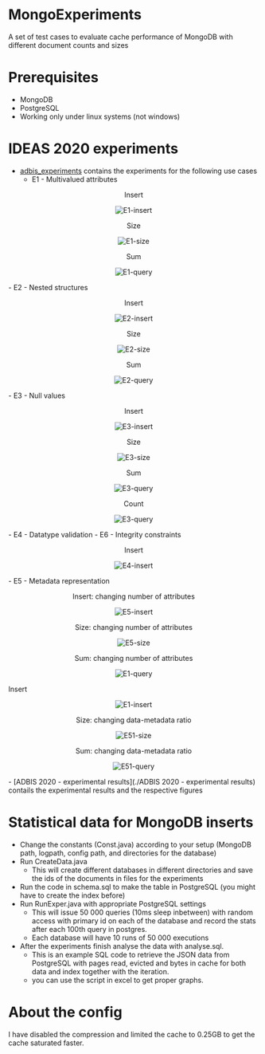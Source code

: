 # MongoExperiments

A set of test cases to evaluate cache performance of MongoDB with different document counts and sizes

# Prerequisites

  - MongoDB
  - PostgreSQL 
  - Working only under linux systems (not windows)
  
# IDEAS 2020 experiments
  - [adbis_experiments](./src/edu/upc/essi/mongo/adbis_experiments/)  contains the experiments for the following use cases
    - E1 - Multivalued attributes
 <p align="center">Insert</p>
<p align="center"><img src="./ADBIS 2020 - experimental results/pngs/e1-insert.png" alt="E1-insert" title="Insert"/></p>
 <p align="center">Size</p>
<p align="center"><img src="./ADBIS 2020 - experimental results/pngs/e1-size.png" alt="E1-size" title="Size"/></p>
 <p align="center">Sum</p>
<p align="center"><img src="./ADBIS 2020 - experimental results/pngs/e1-sum.png" alt="E1-query" title="Sum"/></p>
    - E2 - Nested structures
     <p align="center">Insert</p>
<p align="center"><img src="./ADBIS 2020 - experimental results/pngs/e2-insert.png" alt="E2-insert" title="Insert"/></p>
 <p align="center">Size</p>
<p align="center"><img src="./ADBIS 2020 - experimental results/pngs/e2-size.png" alt="E2-size" title="Size"/></p>
 <p align="center">Sum</p>
<p align="center"><img src="./ADBIS 2020 - experimental results/pngs/e2-sum.png" alt="E2-query" title="Sum"/></p>
    - E3 - Null values     <p align="center">Insert</p>
<p align="center"><img src="./ADBIS 2020 - experimental results/pngs/e3-insert.png" alt="E3-insert" title="Insert"/></p>
 <p align="center">Size</p>
<p align="center"><img src="./ADBIS 2020 - experimental results/pngs/e3-size.png" alt="E3-size" title="Size"/></p>
 <p align="center">Sum</p>
<p align="center"><img src="./ADBIS 2020 - experimental results/pngs/e3-sum.png" alt="E3-query" title="Sum"/></p>
<p align="center">Count</p>
<p align="center"><img src="./ADBIS 2020 - experimental results/pngs/e3-countnull.png" alt="E3-query" title="Count"/></p>
- E4 - Datatype validation
    - E6 - Integrity constraints
    <p align="center">Insert</p>
<p align="center"><img src="./ADBIS 2020 - experimental results/pngs/e4-insert-all.png" alt="E4-insert" title="Insert "/></p>
    - E5 - Metadata representation
    <p align="center">Insert: changing number of attributes</p>
<p align="center"><img src="./ADBIS 2020 - experimental results/pngs/e5-insert.png" alt="E5-insert" title="Insert:changing number of attributes"/></p>
 <p align="center">Size: changing number of attributes</p>
<p align="center"><img src="./ADBIS 2020 - experimental results/pngs/e5-size.png" alt="E5-size" title="Size: changing number of attributes"/></p>
 <p align="center">Sum: changing number of attributes</p>
<p align="center"><img src="./ADBIS 2020 - experimental results/pngs/e5-sum.png" alt="E1-query" title="Sum: changing number of attributes"/></p>
    <p align="Insert: changing data-metadata ratio">Insert</p>
<p align="center"><img src="./ADBIS 2020 - experimental results/pngs/e51-insert.png" alt="E1-insert" title="Insert: changing data-metadata ratio"/></p>
 <p align="center">Size: changing data-metadata ratio</p>
<p align="center"><img src="./ADBIS 2020 - experimental results/pngs/e51-size.png" alt="E51-size" title="Size: changing data-metadata ratio"/></p>
 <p align="center">Sum: changing data-metadata ratio</p>
<p align="center"><img src="./ADBIS 2020 - experimental results/pngs/e51-sum.png" alt="E51-query" title="Sum: changing data-metadata ratio"/></p>
  - [ADBIS 2020 - experimental results](./ADBIS 2020 - experimental results) contails the experimental results and the respective figures

# Statistical data for MongoDB inserts
 - Change the constants (Const.java) according to your setup (MongoDB path, logpath, config path, and directories for the database)
 - Run CreateData.java 
      * This will create different databases in different directories and save the ids of the documents in files for the experiments
- Run the code in schema.sql to make the table in PostgreSQL (you might have to create the index before)
- Run RunExper.java with appropriate PostgreSQL settings
  *  This will issue 50 000 queries (10ms sleep inbetween) with random access with primary id on each of the database and record the stats after each 100th query in postgres.
  *  Each database will have 10 runs of 50 000 executions
- After the experiments finish analyse the data with analyse.sql.
  *  This is an example SQL code to retrieve the JSON data from PostgreSQL with pages read, evicted and bytes in cache for both data and index together with the iteration.
  *  you can use the script in excel to get proper graphs.
              
# About the config

I have disabled the compression and limited the cache to 0.25GB to get the cache saturated faster.
